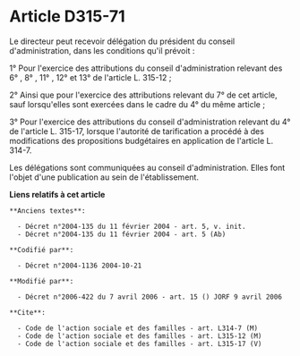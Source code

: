 # Article D315-71

Le directeur peut recevoir délégation du président du conseil d'administration, dans les conditions qu'il prévoit :

1° Pour l'exercice des attributions du conseil d'administration relevant des 6° , 8° , 11° , 12° et 13° de l'article L.
315-12 ;

2° Ainsi que pour l'exercice des attributions relevant du 7° de cet article, sauf lorsqu'elles sont exercées dans le cadre du
4° du même article ;

3° Pour l'exercice des attributions du conseil d'administration relevant du 4° de l'article L. 315-17, lorsque l'autorité de
tarification a procédé à des modifications des propositions budgétaires en application de l'article L. 314-7.

Les délégations sont communiquées au conseil d'administration. Elles font l'objet d'une publication au sein de
l'établissement.

**Liens relatifs à cet article**

	**Anciens textes**:

	  - Décret n°2004-135 du 11 février 2004 - art. 5, v. init.
	  - Décret n°2004-135 du 11 février 2004 - art. 5 (Ab)

	**Codifié par**:

	  - Décret n°2004-1136 2004-10-21

	**Modifié par**:

	  - Décret n°2006-422 du 7 avril 2006 - art. 15 () JORF 9 avril 2006

	**Cite**:

	  - Code de l'action sociale et des familles - art. L314-7 (M)
	  - Code de l'action sociale et des familles - art. L315-12 (M)
	  - Code de l'action sociale et des familles - art. L315-17 (V)
